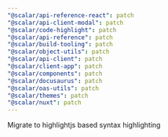 ```yaml
---
"@scalar/api-reference-react": patch
"@scalar/api-client-modal": patch
"@scalar/code-highlight": patch
"@scalar/api-reference": patch
"@scalar/build-tooling": patch
"@scalar/object-utils": patch
"@scalar/api-client": patch
"@scalar/client-app": patch
"@scalar/components": patch
"@scalar/docusaurus": patch
"@scalar/oas-utils": patch
"@scalar/themes": patch
"@scalar/nuxt": patch
---
```


Migrate to highlightjs based syntax highlighting
